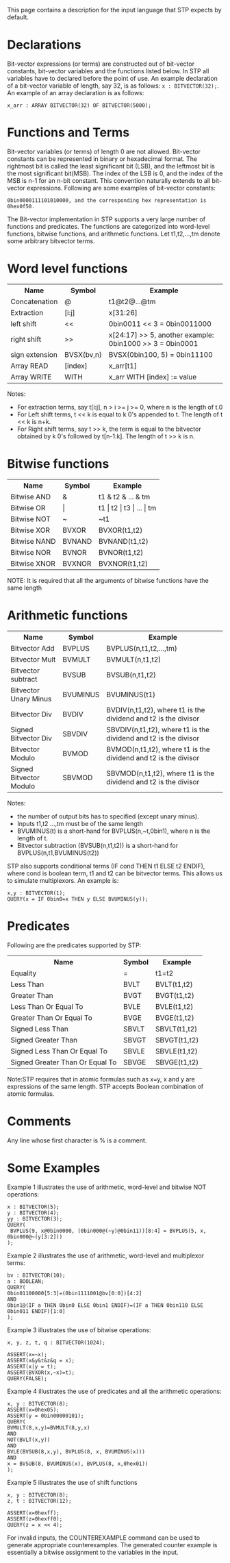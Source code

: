 This page contains a description for the input language that STP expects by default.

Declarations
=========

Bit-vector expressions (or terms) are constructed out of bit-vector constants, bit-vector variables and the functions listed below. In STP all variables have to declared before the point of use. An example declaration of a bit-vector variable of length, say 32, is as follows:
`x : BITVECTOR(32);`. An example of an array declaration is as follows:
```
x_arr : ARRAY BITVECTOR(32) OF BITVECTOR(5000);
```

Functions and Terms
=========

Bit-vector variables (or terms) of length 0 are not allowed. Bit-vector constants can be represented in binary or hexadecimal format. The rightmost bit is called the least significant bit (LSB), and the leftmost bit is the most significant bit(MSB). The index of the LSB is 0, and the index of the MSB is n-1 for an n-bit constant. This convention naturally extends to all bit-vector expressions. Following are some examples of bit-vector constants:
```
0bin0000111101010000, and the corresponding hex representation is 0hex0f50.
```

The Bit-vector implementation in STP supports a very large number of functions and predicates. The functions are categorized into word-level functions, bitwise functions, and arithmetic functions. Let t1,t2,...,tm denote some arbitrary bitvector terms.

Word level functions
=========

<table class="zab1">
<tr>
<th>Name</th>
<th>Symbol</th>
<th>Example</th>
</tr>

<tr>
<td>Concatenation</td>
<td>@</td>
<td>t1@t2@...@tm</td>
</tr>

<tr>
<td>Extraction</td>
<td>[i:j]</td>
<td>x[31:26]</td>
</tr>

<tr>
<td>left shift</td>
<td><<</td>
<td>0bin0011 << 3 = 0bin0011000</td>
</tr>

<tr>
<td>right shift</td>
<td>>></td>
<td>x[24:17] >> 5, another example: 0bin1000 >> 3 = 0bin0001</td>
</tr>

<tr>
<td>sign extension</td>
<td>BVSX(bv,n)</td>
<td>BVSX(0bin100, 5) = 0bin11100</td>
</tr>

<tr>
<td>Array READ</td>
<td>[index]</td>
<td>x_arr[t1]</td>
</tr>

<tr>
<td>Array WRITE</td>
<td>WITH</td>
<td>x_arr WITH [index] := value</td>
</tr>
</table class="zab1">

Notes:
* For extraction terms, say t[i:j], n > i >= j >= 0, where n is the length of t.0
* For Left shift terms, t << k is equal to k 0's appended to t. The length of t << k is n+k.
* For Right shift terms, say t >> k, the term is equal to the bitvector obtained by k 0's followed by t[n-1:k]. The length of t >> k is n.


Bitwise functions
=========

<table class="zab1">
<tr>
<th>Name</th>
<th>Symbol</th>
<th>Example</th>
</tr>

<tr>
<td>Bitwise AND</td>
<td>&</td>
<td>t1 & t2 & ... & tm</td>
</tr>

<tr>
<td>Bitwise OR</td>
<td>|</td>
<td>t1 | t2 | t3 | ... | tm</td>
</tr>

<tr>
<td>Bitwise NOT</td>
<td>~</td>
<td>~t1</td>
</tr>

<tr>
<td>Bitwise XOR</td>
<td>BVXOR</td>
<td>BVXOR(t1,t2)</td>
</tr>

<tr>
<td>Bitwise NAND</td>
<td>BVNAND</td>
<td>BVNAND(t1,t2)</td>
</tr>

<tr>
<td>Bitwise NOR</td>
<td>BVNOR</td>
<td>BVNOR(t1,t2)</td>
</tr>

<tr>
<td>Bitwise XNOR</td>
<td>BVXNOR</td>
<td>BVXNOR(t1,t2)</td>
</tr>
</table class="zab1">
NOTE: It is required that all the arguments of bitwise functions have the same length

Arithmetic functions
=========

<table class="zab1">
<tr>
<th>Name</th>
<th>Symbol</th>
<th>Example</th>
</tr>

</tr>
<td>Bitvector Add</td>
<td>BVPLUS</td>
<td>BVPLUS(n,t1,t2,...,tm)</td>
</tr>

</tr>
<td>Bitvector Mult</td>
<td>BVMULT</td>
<td>BVMULT(n,t1,t2)</td>
</tr>

</tr>
<td>Bitvector subtract</td>
<td>BVSUB</td>
<td>BVSUB(n,t1,t2)</td>
</tr>

</tr>
<td>Bitvector Unary Minus</td>
<td>BVUMINUS</td>
<td>BVUMINUS(t1)</td>
</tr>

</tr>
<td>Bitvector Div</td>
<td>BVDIV</td>
<td>BVDIV(n,t1,t2), where t1 is the dividend and t2 is the divisor</td>
</tr>

</tr>
<td>Signed Bitvector Div</td>
<td>SBVDIV</td>
<td>SBVDIV(n,t1,t2), where t1 is the dividend and t2 is the divisor</td>
</tr>

</tr>
<td>Bitvector Modulo</td>
<td>BVMOD</td>
<td>BVMOD(n,t1,t2), where t1 is the dividend and t2 is the divisor</td>
</tr>

</tr>
<td>Signed Bitvector Modulo</td>
<td>SBVMOD</td>
<td>SBVMOD(n,t1,t2), where t1 is the dividend and t2 is the divisor</td>
</tr>
</table class="zab1">

Notes:
* the number of output bits has to specified (except unary minus).
* Inputs t1,t2 ...,tm must be of the same length
* BVUMINUS(t) is a short-hand for BVPLUS(n,~t,0bin1), where n is the length of t.
* Bitvector subtraction (BVSUB(n,t1,t2)) is a short-hand for BVPLUS(n,t1,BVUMINUS(t2))


STP also supports conditional terms (IF cond THEN t1 ELSE t2 ENDIF), where cond is boolean term, t1 and t2 can be bitvector terms. This allows us to simulate multiplexors. An example is:
```
x,y : BITVECTOR(1);
QUERY(x = IF 0bin0=x THEN y ELSE BVUMINUS(y));
```

Predicates
=========

Following are the predicates supported by STP:

<table class="zab1">
<tr>
<th>Name</th>
<th>Symbol</th>
<th>Example</th>
</tr>

<tr>
<td>Equality</td>
<td>=</td>
<td>t1=t2</td>
</tr>

<tr>
<td>Less Than</td>
<td>BVLT</td>
<td>BVLT(t1,t2)</td>
</tr>

<tr>
<td>Greater Than</td>
<td>BVGT</td>
<td>BVGT(t1,t2)</td>
</tr>

<tr>
<td>Less Than Or Equal To</td>
<td>BVLE</td>
<td>BVLE(t1,t2)</td>
</tr>

<tr>
<td>Greater Than Or Equal To</td>
<td>BVGE</td>
<td>BVGE(t1,t2)</td>
</tr>

<tr>
<td>Signed Less Than</td>
<td>SBVLT</td>
<td>SBVLT(t1,t2)</td>
</tr>

<tr>
<td>Signed Greater Than</td>
<td>SBVGT</td>
<td>SBVGT(t1,t2)</td>
</tr>

<tr>
<td>Signed Less Than Or Equal To</td>
<td>SBVLE</td>
<td>SBVLE(t1,t2)</td>
</tr>

<tr>
<td>Signed Greater Than Or Equal To</td>
<td>SBVGE</td>
<td>SBVGE(t1,t2)</td>
</tr>
</table class="zab1">

Note:STP requires that in atomic formulas such as x=y, x and y are expressions of the same length. STP accepts Boolean combination of atomic formulas.

Comments
=========

Any line whose first character is % is a comment.

Some Examples
=========

Example 1 illustrates the use of arithmetic, word-level and bitwise NOT operations:
```
x : BITVECTOR(5);
y : BITVECTOR(4);
yy : BITVECTOR(3);
QUERY(
 BVPLUS(9, x@0bin0000, (0bin000@(~y)@0bin11))[8:4] = BVPLUS(5, x, 0bin000@~(y[3:2]))
);
```
Example 2 illustrates the use of arithmetic, word-level and multiplexor terms:
```
bv : BITVECTOR(10);
a : BOOLEAN;
QUERY(
0bin01100000[5:3]=(0bin1111001@bv[0:0])[4:2]
AND
0bin1@(IF a THEN 0bin0 ELSE 0bin1 ENDIF)=(IF a THEN 0bin110 ELSE 0bin011 ENDIF)[1:0]
);
```

Example 3 illustrates the use of bitwise operations:
```
x, y, z, t, q : BITVECTOR(1024);

ASSERT(x=~x);
ASSERT(x&y&t&z&q = x);
ASSERT(x|y = t);
ASSERT(BVXOR(x,~x)=t);
QUERY(FALSE);
```

Example 4 illustrates the use of predicates and all the arithmetic operations:
```
x, y : BITVECTOR(8);
ASSERT(x=0hex05);
ASSERT(y = 0bin00000101);
QUERY(
BVMULT(8,x,y)=BVMULT(8,y,x)
AND
NOT(BVLT(x,y))
AND
BVLE(BVSUB(8,x,y), BVPLUS(8, x, BVUMINUS(x)))
AND
x = BVSUB(8, BVUMINUS(x), BVPLUS(8, x,0hex01))
);
```

Example 5 illustrates the use of shift functions
```
x, y : BITVECTOR(8);
z, t : BITVECTOR(12);

ASSERT(x=0hexff);
ASSERT(z=0hexff0);
QUERY(z = x << 4);
```
For invalid inputs, the COUNTEREXAMPLE command can be used to generate appropriate counterexamples. The generated counter example is essentially a bitwise assignment to the variables in the input.


